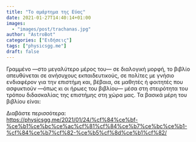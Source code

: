 ```yaml
---
title: "Το αμάρτημα της Εύας"
date: 2021-01-27T14:40:14+01:00
images:
  - "images/post/trachanas.jpg"
author: "AstroBot"
categories: ["Ειδήσεις"]
tags: ["physicsgg.me"]
draft: false
---
```


Γραμμένο —στο μεγαλύτερο μέρος του— σε διαλογική μορφή, το βιβλίο απευθύνεται σε ανήσυχους εκπαιδευτικούς, σε πολίτες με γνήσιο ενδιαφέρον για την επιστήμη και, βέβαια, σε μαθητές ή φοιτητές που ασφυκτιούν —όπως κι οι ήρωες του βιβλίου— μέσα στη στειρότητα του τρόπου διδασκαλίας της επιστήμης στη χώρα μας.
Τα βασικά μέρη του βιβλίου είναι:

Διαβάστε περισσότερα: https://physicsgg.me/2021/01/24/%cf%84%ce%bf-%ce%b1%ce%bc%ce%ac%cf%81%cf%84%ce%b7%ce%bc%ce%b1-%cf%84%ce%b7%cf%82-%ce%b5%cf%8d%ce%b1%cf%82/

